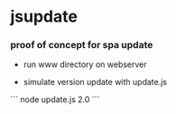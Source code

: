 # jsupdate
### proof of concept for spa update

- run www directory on webserver

- simulate version update with update.js

´´´
node update.js 2.0
´´´
